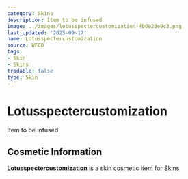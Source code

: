```yaml
---
category: Skins
description: Item to be infused
image: ../images/lotusspectercustomization-4b0e28e9c3.png
last_updated: '2025-09-17'
name: Lotusspectercustomization
source: WFCD
tags:
- Skin
- Skins
tradable: false
type: Skin
---
```


# Lotusspectercustomization

Item to be infused

## Cosmetic Information

**Lotusspectercustomization** is a skin cosmetic item for Skins.

